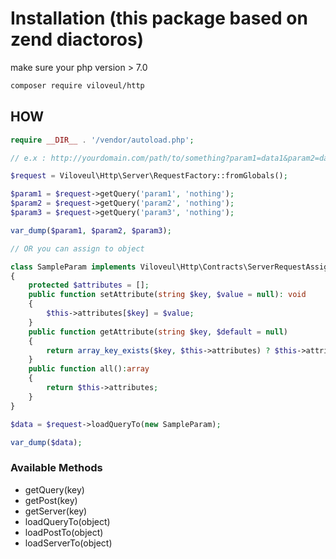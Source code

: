 

# Installation (this package based on zend diactoros)

make sure your php version > 7.0

```bash
composer require viloveul/http
```

## HOW

```php
require __DIR__ . '/vendor/autoload.php';

// e.x : http://yourdomain.com/path/to/something?param1=data1&param2=data2

$request = Viloveul\Http\Server\RequestFactory::fromGlobals();

$param1 = $request->getQuery('param1', 'nothing');
$param2 = $request->getQuery('param2', 'nothing');
$param3 = $request->getQuery('param3', 'nothing');

var_dump($param1, $param2, $param3);

// OR you can assign to object

class SampleParam implements Viloveul\Http\Contracts\ServerRequestAssignment
{
	protected $attributes = [];
	public function setAttribute(string $key, $value = null): void
	{
		$this->attributes[$key] = $value;
	}
	public function getAttribute(string $key, $default = null)
	{
		return array_key_exists($key, $this->attributes) ? $this->attributes[$key] : $default;
	}
	public function all():array
	{
		return $this->attributes;
	}
}

$data = $request->loadQueryTo(new SampleParam);

var_dump($data);

```
### Available Methods
- getQuery(key)
- getPost(key)
- getServer(key)
- loadQueryTo(object)
- loadPostTo(object)
- loadServerTo(object)